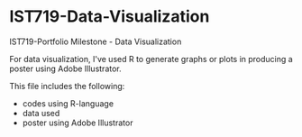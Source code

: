 # IST719-Data-Visualization
IST719-Portfolio Milestone - Data Visualization

For data visualization, I've used R to generate graphs or plots in producing a poster using Adobe Illustrator. 

This file includes the following:
- codes using R-language
- data used
- poster using Adobe Illustrator
